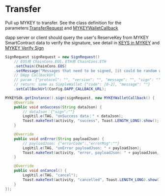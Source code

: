 # Transfer

Pull up MYKEY to transfer. See the class definition for the parameters:[TransferRequest](../../dive-into-mykey/classes-and-methods/#class-transferrequest) and [MYKEYWalletCallback](../../dive-into-mykey/classes-and-methods/#class-mykeywalletcallback)

dapp server or client should query the user's ReserveKey from MYKEY SmartContract data to verify the signature, see detail in [KEYS in MYKEY](../../dive-into-mykey/mykey-on-eos.md#mykey-account-structure) and [MYKEY Verify Sign](../../dive-into-mykey/mykey-on-eos.md#integrate-eos-dapps-with-mykey)

```java
SignRequest signRequest = new SignRequest()
    // EOS用 ChainCons.EOS，ETH用 ChainCons.ETH
    .setChain(ChainCons.EOS)
    .setMessage("Messages that need to be signed, [it could be random which come from dapp server]")
    // DApp CallbackUrl
    // param：{"protocol": "", "version": "", "message": "", "sign": "", "ref": "", "account": ""}
    // return: same as SimpleWallet {"code": [0-2], "message": ""}
    .setCallBackUrl(Config.DAPP_CALLBACK_URL);

MYKEYSdk.getInstance().sign(signRequest, new MYKEYWalletCallback() {
    @Override
    public void onSuccess(String dataJson) {
        // dataJson：{"sign":""}
        LogUtil.e(TAG, "onSuccess data：" + dataJson);
        Toast.makeText(activity, "success", Toast.LENGTH_LONG).show();
    }

    @Override
    public void onError(String payloadJson) {
        // payloadJson: {"errorCode":,"errorMsg":""}
        LogUtil.e(TAG, "onError payloadJson: " + payloadJson);
        Toast.makeText(activity, "error, payloadJson: " + payloadJson, Toast.LENGTH_LONG).show();
    }

    @Override
    public void onCancel() {
        LogUtil.e(TAG, "cancel");
        Toast.makeText(activity, "cancelled", Toast.LENGTH_LONG).show();
    }
});
```

